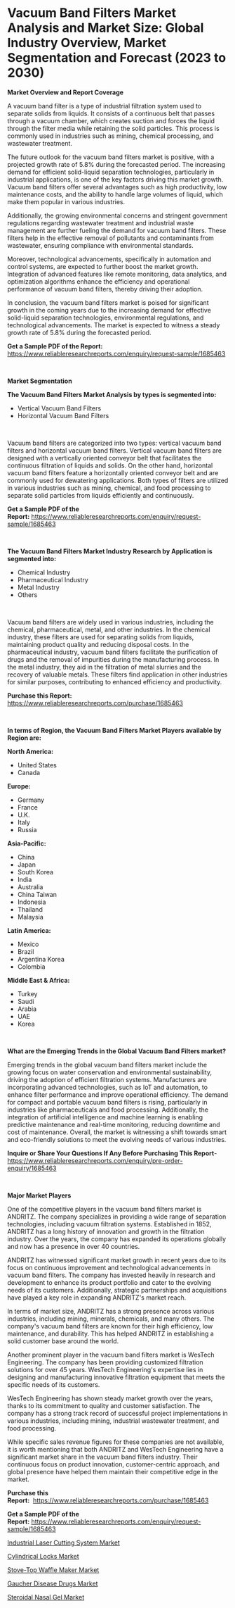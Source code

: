 <p><h1>Vacuum Band Filters Market Analysis and Market Size: Global Industry Overview, Market Segmentation and Forecast (2023 to 2030)</h1></p><p><strong>Market Overview and Report Coverage</strong></p>
<p><p>A vacuum band filter is a type of industrial filtration system used to separate solids from liquids. It consists of a continuous belt that passes through a vacuum chamber, which creates suction and forces the liquid through the filter media while retaining the solid particles. This process is commonly used in industries such as mining, chemical processing, and wastewater treatment.</p><p>The future outlook for the vacuum band filters market is positive, with a projected growth rate of 5.8% during the forecasted period. The increasing demand for efficient solid-liquid separation technologies, particularly in industrial applications, is one of the key factors driving this market growth. Vacuum band filters offer several advantages such as high productivity, low maintenance costs, and the ability to handle large volumes of liquid, which make them popular in various industries.</p><p>Additionally, the growing environmental concerns and stringent government regulations regarding wastewater treatment and industrial waste management are further fueling the demand for vacuum band filters. These filters help in the effective removal of pollutants and contaminants from wastewater, ensuring compliance with environmental standards.</p><p>Moreover, technological advancements, specifically in automation and control systems, are expected to further boost the market growth. Integration of advanced features like remote monitoring, data analytics, and optimization algorithms enhance the efficiency and operational performance of vacuum band filters, thereby driving their adoption.</p><p>In conclusion, the vacuum band filters market is poised for significant growth in the coming years due to the increasing demand for effective solid-liquid separation technologies, environmental regulations, and technological advancements. The market is expected to witness a steady growth rate of 5.8% during the forecasted period.</p></p>
<p><strong>Get a Sample PDF of the Report:</strong> <a href="https://www.reliableresearchreports.com/enquiry/request-sample/1685463">https://www.reliableresearchreports.com/enquiry/request-sample/1685463</a></p>
<p>&nbsp;</p>
<p><strong>Market Segmentation</strong></p>
<p><strong>The Vacuum Band Filters Market Analysis by types is segmented into:</strong></p>
<p><ul><li>Vertical Vacuum Band Filters</li><li>Horizontal Vacuum Band Filters</li></ul></p>
<p>&nbsp;</p>
<p><p>Vacuum band filters are categorized into two types: vertical vacuum band filters and horizontal vacuum band filters. Vertical vacuum band filters are designed with a vertically oriented conveyor belt that facilitates the continuous filtration of liquids and solids. On the other hand, horizontal vacuum band filters feature a horizontally oriented conveyor belt and are commonly used for dewatering applications. Both types of filters are utilized in various industries such as mining, chemical, and food processing to separate solid particles from liquids efficiently and continuously.</p></p>
<p><strong>Get a Sample PDF of the Report:</strong>&nbsp;<a href="https://www.reliableresearchreports.com/enquiry/request-sample/1685463">https://www.reliableresearchreports.com/enquiry/request-sample/1685463</a></p>
<p>&nbsp;</p>
<p><strong>The Vacuum Band Filters Market Industry Research by Application is segmented into:</strong></p>
<p><ul><li>Chemical Industry</li><li>Pharmaceutical Industry</li><li>Metal Industry</li><li>Others</li></ul></p>
<p>&nbsp;</p>
<p><p>Vacuum band filters are widely used in various industries, including the chemical, pharmaceutical, metal, and other industries. In the chemical industry, these filters are used for separating solids from liquids, maintaining product quality and reducing disposal costs. In the pharmaceutical industry, vacuum band filters facilitate the purification of drugs and the removal of impurities during the manufacturing process. In the metal industry, they aid in the filtration of metal slurries and the recovery of valuable metals. These filters find application in other industries for similar purposes, contributing to enhanced efficiency and productivity.</p></p>
<p><strong>Purchase this Report:</strong>&nbsp; <a href="https://www.reliableresearchreports.com/purchase/1685463">https://www.reliableresearchreports.com/purchase/1685463</a></p>
<p>&nbsp;</p>
<p><strong>In terms of Region, the Vacuum Band Filters Market Players available by Region are:</strong></p>
<p>
    <p> <strong> North America: </strong>
        <ul>
            <li>United States</li>
            <li>Canada</li>
        </ul>
        </p> 
    <p> <strong> Europe: </strong>
        <ul>
            <li>Germany</li>
            <li>France</li>
            <li>U.K.</li>
            <li>Italy</li>
            <li>Russia</li>
        </ul>
        </p> 
    <p> <strong> Asia-Pacific: </strong>
        <ul>
            <li>China</li>
            <li>Japan</li>
            <li>South Korea</li>
            <li>India</li>
            <li>Australia</li>
            <li>China Taiwan</li>
            <li>Indonesia</li>
            <li>Thailand</li>
            <li>Malaysia</li>
        </ul>
        </p> 
    <p> <strong> Latin America: </strong>
        <ul>
            <li>Mexico</li>
            <li>Brazil</li>
            <li>Argentina Korea</li>
            <li>Colombia</li>
        </ul>
        </p> 
    <p> <strong> Middle East & Africa: </strong>
        <ul>
            <li>Turkey</li>
            <li>Saudi</li>
            <li>Arabia</li>
            <li>UAE</li>
            <li>Korea</li>
        </ul>
    </p>
    </p>
<p>&nbsp;</p>
<p><strong>What are the Emerging Trends in the Global Vacuum Band Filters market?</strong></p>
<p><p>Emerging trends in the global vacuum band filters market include the growing focus on water conservation and environmental sustainability, driving the adoption of efficient filtration systems. Manufacturers are incorporating advanced technologies, such as IoT and automation, to enhance filter performance and improve operational efficiency. The demand for compact and portable vacuum band filters is rising, particularly in industries like pharmaceuticals and food processing. Additionally, the integration of artificial intelligence and machine learning is enabling predictive maintenance and real-time monitoring, reducing downtime and cost of maintenance. Overall, the market is witnessing a shift towards smart and eco-friendly solutions to meet the evolving needs of various industries.</p></p>
<p><strong>Inquire or Share Your Questions If Any Before Purchasing This Report</strong>- <a href="https://www.reliableresearchreports.com/enquiry/pre-order-enquiry/1685463">https://www.reliableresearchreports.com/enquiry/pre-order-enquiry/1685463</a></p>
<p>&nbsp;</p>
<p><strong>Major Market Players</strong></p>
<p><p>One of the competitive players in the vacuum band filters market is ANDRITZ. The company specializes in providing a wide range of separation technologies, including vacuum filtration systems. Established in 1852, ANDRITZ has a long history of innovation and growth in the filtration industry. Over the years, the company has expanded its operations globally and now has a presence in over 40 countries.</p><p>ANDRITZ has witnessed significant market growth in recent years due to its focus on continuous improvement and technological advancements in vacuum band filters. The company has invested heavily in research and development to enhance its product portfolio and cater to the evolving needs of its customers. Additionally, strategic partnerships and acquisitions have played a key role in expanding ANDRITZ's market reach.</p><p>In terms of market size, ANDRITZ has a strong presence across various industries, including mining, minerals, chemicals, and many others. The company's vacuum band filters are known for their high efficiency, low maintenance, and durability. This has helped ANDRITZ in establishing a solid customer base around the world.</p><p>Another prominent player in the vacuum band filters market is WesTech Engineering. The company has been providing customized filtration solutions for over 45 years. WesTech Engineering's expertise lies in designing and manufacturing innovative filtration equipment that meets the specific needs of its customers.</p><p>WesTech Engineering has shown steady market growth over the years, thanks to its commitment to quality and customer satisfaction. The company has a strong track record of successful project implementations in various industries, including mining, industrial wastewater treatment, and food processing.</p><p>While specific sales revenue figures for these companies are not available, it is worth mentioning that both ANDRITZ and WesTech Engineering have a significant market share in the vacuum band filters industry. Their continuous focus on product innovation, customer-centric approach, and global presence have helped them maintain their competitive edge in the market.</p></p>
<p><strong>Purchase this Report:</strong>&nbsp;&nbsp;<a href="https://www.reliableresearchreports.com/purchase/1685463">https://www.reliableresearchreports.com/purchase/1685463</a></p>
<p></p>
<p><strong>Get a Sample PDF of the Report:</strong>&nbsp;<a href="https://www.reliableresearchreports.com/enquiry/request-sample/1685463">https://www.reliableresearchreports.com/enquiry/request-sample/1685463</a></p>
<p><p><a href="https://github.com/tamvrosiya/Market-Research-Report-List-1/blob/main/industrial-laser-cutting-system-market.md">Industrial Laser Cutting System Market</a></p><p><a href="https://medium.com/@christinascott1938/cylindrical-locks-market-size-growth-forecast-2023-2030-e9e7992ff84c">Cylindrical Locks Market</a></p><p><a href="https://www.linkedin.com/pulse/stove-top-waffle-maker-market-research-report-unlocks-analysis/">Stove-Top Waffle Maker Market</a></p><p><a href="https://medium.com/@wine.sight.theme/decoding-gaucher-disease-drugs-market-metrics-market-share-trends-and-growth-patterns-ede22022f2b4">Gaucher Disease Drugs Market</a></p><p><a href="https://www.linkedin.com/pulse/steroidal-nasal-gel-market-size-share-global-analysis/">Steroidal Nasal Gel Market</a></p></p>